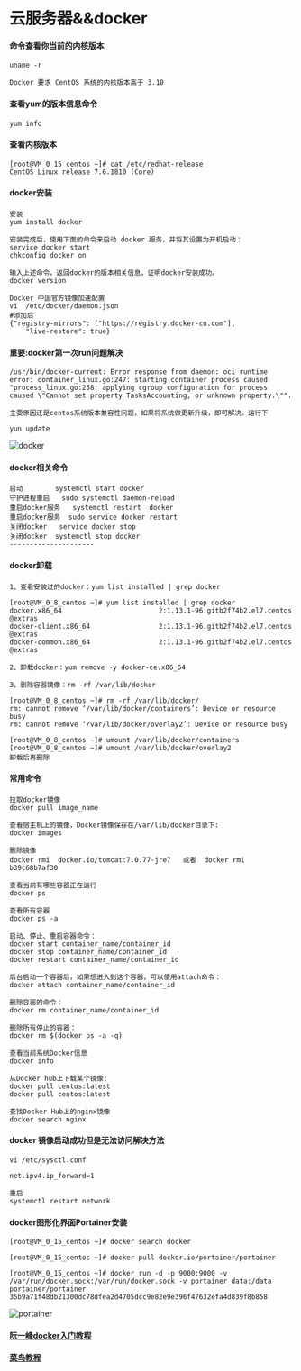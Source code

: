 # 云服务器&&docker

#### 命令查看你当前的内核版本

```
uname -r

Docker 要求 CentOS 系统的内核版本高于 3.10
```
#### 查看yum的版本信息命令

```
yum info
```
#### 查看内核版本

```
[root@VM_0_15_centos ~]# cat /etc/redhat-release
CentOS Linux release 7.6.1810 (Core) 
```


#### docker安装

```
安装
yum install docker

安装完成后，使用下面的命令来启动 docker 服务，并将其设置为开机启动：
service docker start
chkconfig docker on

输入上述命令，返回docker的版本相关信息，证明docker安装成功。
docker version

Docker 中国官方镜像加速配置
vi  /etc/docker/daemon.json
#添加后
{"registry-mirrors": ["https://registry.docker-cn.com"],
    "live-restore": true}

```
#### 重要:docker第一次run问题解决

```
/usr/bin/docker-current: Error response from daemon: oci runtime error: container_linux.go:247: starting container process caused "process_linux.go:258: applying cgroup configuration for process caused \"Cannot set property TasksAccounting, or unknown property.\"".

主要原因还是centos系统版本兼容性问题，如果将系统做更新升级，即可解决。运行下

yun update

```
![docker](https://res.cloudinary.com/dnmtpbj1g/image/upload/v1561798443/docker/docker.jpg)

#### docker相关命令

```
启动        systemctl start docker
守护进程重启   sudo systemctl daemon-reload
重启docker服务   systemctl restart  docker
重启docker服务  sudo service docker restart
关闭docker   service docker stop   
关闭docker  systemctl stop docker
--------------------- 
```

#### docker卸载

```
1、查看安装过的docker：yum list installed | grep docker

[root@VM_0_8_centos ~]# yum list installed | grep docker
docker.x86_64                        2:1.13.1-96.gitb2f74b2.el7.centos @extras  
docker-client.x86_64                 2:1.13.1-96.gitb2f74b2.el7.centos @extras  
docker-common.x86_64                 2:1.13.1-96.gitb2f74b2.el7.centos @extras 

2、卸载docker：yum remove -y docker-ce.x86_64

3、删除容器镜像：rm -rf /var/lib/docker
```

```
[root@VM_0_8_centos ~]# rm -rf /var/lib/docker/
rm: cannot remove ‘/var/lib/docker/containers’: Device or resource busy
rm: cannot remove ‘/var/lib/docker/overlay2’: Device or resource busy

[root@VM_0_8_centos ~]# umount /var/lib/docker/containers
[root@VM_0_8_centos ~]# umount /var/lib/docker/overlay2
卸载后再删除
```
#### 常用命令

```
拉取docker镜像
docker pull image_name

查看宿主机上的镜像，Docker镜像保存在/var/lib/docker目录下:
docker images

删除镜像
docker rmi  docker.io/tomcat:7.0.77-jre7   或者  docker rmi b39c68b7af30

查看当前有哪些容器正在运行
docker ps

查看所有容器
docker ps -a

启动、停止、重启容器命令：
docker start container_name/container_id
docker stop container_name/container_id
docker restart container_name/container_id

后台启动一个容器后，如果想进入到这个容器，可以使用attach命令：
docker attach container_name/container_id

删除容器的命令：
docker rm container_name/container_id

删除所有停止的容器：
docker rm $(docker ps -a -q)

查看当前系统Docker信息
docker info

从Docker hub上下载某个镜像:
docker pull centos:latest
docker pull centos:latest

查找Docker Hub上的nginx镜像
docker search nginx
```

#### docker 镜像启动成功但是无法访问解决方法

```
vi /etc/sysctl.conf

net.ipv4.ip_forward=1

重启
systemctl restart network

```
#### docker图形化界面Portainer安装

```
[root@VM_0_15_centos ~]# docker search docker

[root@VM_0_15_centos ~]# docker pull docker.io/portainer/portainer

[root@VM_0_15_centos ~]# docker run -d -p 9000:9000 -v /var/run/docker.sock:/var/run/docker.sock -v portainer_data:/data portainer/portainer
35b9a71f48db21300dc78dfea2d4705dcc9e82e9e396f47632efa4d839f8b858

```
![portainer](https://res.cloudinary.com/dnmtpbj1g/image/upload/v1562071480/docker/portainer.jpg)

#### [阮一峰docker入门教程](http://www.ruanyifeng.com/blog/2018/02/docker-tutorial.html)
#### [菜鸟教程](https://www.runoob.com/docker/docker-tutorial.html)
